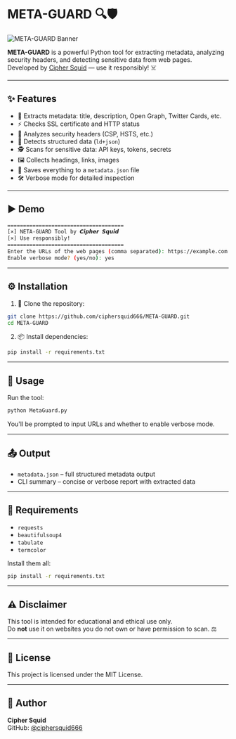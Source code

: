 # META-GUARD 🔍🛡️

![META-GUARD Banner](https://i.ibb.co/ccmc0ygm/foto-no-exif-1.png)

**META-GUARD** is a powerful Python tool for extracting metadata, analyzing security headers, and detecting sensitive data from web pages.  
Developed by [Cipher Squid](https://github.com/ciphersquid666) — use it responsibly! ☠️

---

## ✨ Features

- 📄 Extracts metadata: title, description, Open Graph, Twitter Cards, etc.  
- ⚡ Checks SSL certificate and HTTP status  
- 🔐 Analyzes security headers (CSP, HSTS, etc.)  
- 🧠 Detects structured data (`ld+json`)  
- 🕵️ Scans for sensitive data: API keys, tokens, secrets  
- 🖼️ Collects headings, links, images  
- 📁 Saves everything to a `metadata.json` file  
- 🛠️ Verbose mode for detailed inspection  

---

## ▶️ Demo

```bash
=====================================
[×] NETA-GUARD Tool by 𝘾𝙞𝙥𝙝𝙚𝙧 𝙎𝙦𝙪𝙞𝙙
[×] Use responsibly!
=====================================
Enter the URLs of the web pages (comma separated): https://example.com
Enable verbose mode? (yes/no): yes
```

---

## ⚙️ Installation

1. 🔗 Clone the repository:

```bash
git clone https://github.com/ciphersquid666/META-GUARD.git
cd META-GUARD
```

2. 📦 Install dependencies:

```bash
pip install -r requirements.txt
```

---

## 🚀 Usage

Run the tool:

```bash
python MetaGuard.py
```

You'll be prompted to input URLs and whether to enable verbose mode.

---

## 📤 Output

- `metadata.json` – full structured metadata output  
- CLI summary – concise or verbose report with extracted data  

---

## 🧰 Requirements

- `requests`  
- `beautifulsoup4`  
- `tabulate`  
- `termcolor`  

Install them all:

```bash
pip install -r requirements.txt
```

---

## ⚠️ Disclaimer

This tool is intended for educational and ethical use only.  
Do **not** use it on websites you do not own or have permission to scan. ⚖️

---

## 📜 License

This project is licensed under the MIT License.

---

## 👤 Author

**Cipher Squid**  
GitHub: [@ciphersquid666](https://github.com/ciphersquid666)
